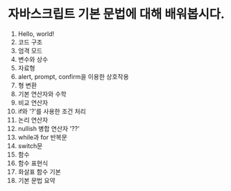 # 자바스크립트 기본 문법에 대해 배워봅시다.

1. Hello, world!
2. 코드 구조
3. 엄격 모드
4. 변수와 상수
5. 자료형
6. alert, prompt, confirm을 이용한 상호작용
7. 형 변환
8. 기본 연산자와 수학
9. 비교 연산자
10. if와 '?'를 사용한 조건 처리
11. 논리 연산자
12. nullish 병합 연산자 '??'
13. while과 for 반복문
14. switch문
15. 함수
16. 함수 표현식
17. 화살표 함수 기본
18. 기본 문법 요약
